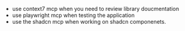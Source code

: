 - use context7 mcp when you need to review library doucmentation
- use playwright mcp when testing the application
- use the shadcn mcp when working on shadcn componenets.

